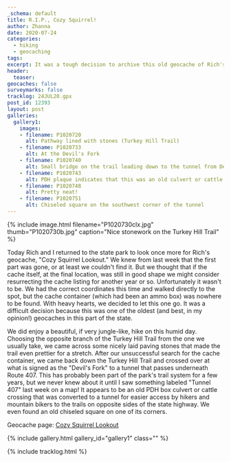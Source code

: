```yaml
---
_schema: default
title: R.I.P., Cozy Squirrel!
author: Zhanna
date: 2020-07-24
categories:
  - hiking
  - geocaching
tags:
excerpt: It was a tough decision to archive this old geocache of Rich's.
header:
  teaser:
geocaches: false
surveymarks: false
tracklog: 24JUL20.gpx
post_id: 12393
layout: post
galleries:
  gallery1:
    images:
    - filename: P1020720
      alt: Pathway lined with stones (Turkey Hill Trail)
    - filename: P1020733
      alt: At the Devil's Fork
    - filename: P1020740
      alt: Small bridge on the trail leading down to the tunnel from Devil's Fork   
    - filename: P1020743
      alt: PDH plaque indicates that this was an old culvert or cattle crossing 
    - filename: P1020748
      alt: Pretty neat!
    - filename: P1020751
      alt: Chiseled square on the southwest corner of the tunnel
---
```


{% include image.html filename="P1020730clx.jpg" thumb="P1020730b.jpg" caption="Nice stonework on the Turkey Hill Trail" %}

Today Rich and I returned to the state park to look once more for Rich's geocache, "Cozy Squirrel Lookout." We knew from last week that the first part was gone, or at least we couldn't find it. But we thought that if the cache itself, at the final location, was still in good shape we might consider resurrecting the cache listing for another year or so. Unfortunately it wasn't to be. We had the correct coordinates this time and walked directly to the spot, but the cache container (which had been an ammo box) was nowhere to be found. With heavy hearts, we decided to let this one go. It was a difficult decision because this was one of the oldest (and best, in my opinion!) geocaches in this part of the state.

We did enjoy a beautiful, if very jungle-like, hike on this humid day. Choosing the opposite branch of the Turkey Hill Trail from the one we usually take, we came across some nicely laid paving stones that made the trail even prettier for a stretch. After our unsuccessful search for the cache container, we came back down the Turkey Hill Trail and crossed over at what is signed as the "Devil's Fork" to a tunnel that passes underneath Route 407. This has probably been part of the park's trail system for a few years, but we never knew about it until I saw something labeled "Tunnel 407" last week on a map! It appears to be an old PDH box culvert or cattle crossing that was converted to a tunnel for easier access by hikers and mountain bikers to the trails on opposite sides of the state highway. We even found an old chiseled square on one of its corners.

Geocache page: [Cozy Squirrel Lookout](https://www.geocaching.com/geocache/GC79B_cozy-squirrel-lookout)

{% include gallery.html gallery_id="gallery1" class="" %}

{% include tracklog.html %}